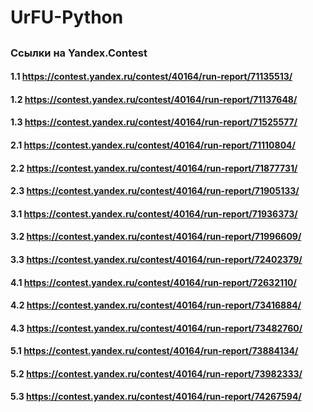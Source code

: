 # UrFU-Python
## 
### Ссылки на Yandex.Contest

#### 1.1 https://contest.yandex.ru/contest/40164/run-report/71135513/
#### 1.2 https://contest.yandex.ru/contest/40164/run-report/71137648/
#### 1.3 https://contest.yandex.ru/contest/40164/run-report/71525577/

#### 2.1 https://contest.yandex.ru/contest/40164/run-report/71110804/
#### 2.2 https://contest.yandex.ru/contest/40164/run-report/71877731/
#### 2.3 https://contest.yandex.ru/contest/40164/run-report/71905133/

#### 3.1 https://contest.yandex.ru/contest/40164/run-report/71936373/
#### 3.2 https://contest.yandex.ru/contest/40164/run-report/71996609/
#### 3.3 https://contest.yandex.ru/contest/40164/run-report/72402379/

#### 4.1 https://contest.yandex.ru/contest/40164/run-report/72632110/
#### 4.2 https://contest.yandex.ru/contest/40164/run-report/73416884/
#### 4.3 https://contest.yandex.ru/contest/40164/run-report/73482760/

#### 5.1 https://contest.yandex.ru/contest/40164/run-report/73884134/ 
#### 5.2 https://contest.yandex.ru/contest/40164/run-report/73982333/
#### 5.3 https://contest.yandex.ru/contest/40164/run-report/74267594/
